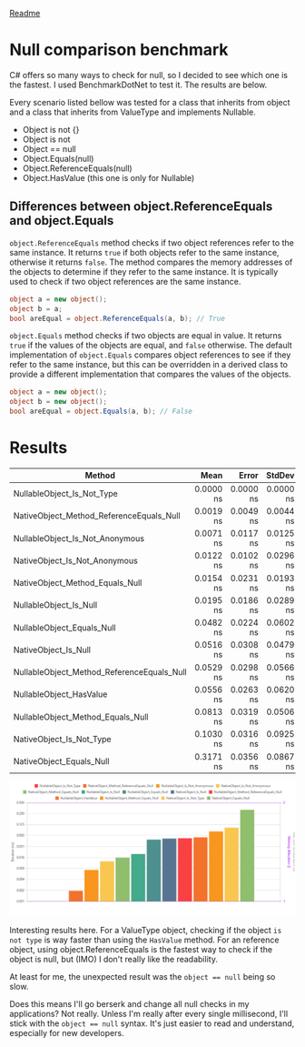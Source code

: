 [Readme](./readme.md)


# Null comparison benchmark
C# offers so many ways to check for null, so I decided to see which one is the fastest. I used BenchmarkDotNet to test it. The results are below.

Every scenario listed bellow was tested for a class that inherits from object and a class that inherits from ValueType and implements Nullable.

- Object is not {}
- Object is not <Type>
- Object == null
- Object.Equals(null)
- Object.ReferenceEquals(null)
- Object.HasValue (this one is only for Nullable<T>)

## Differences between object.ReferenceEquals and object.Equals
`object.ReferenceEquals` method checks if two object references refer to the same instance. It returns `true` if both objects refer to 
the same instance, otherwise it returns `false`. The method compares the memory addresses of the objects to determine if they refer 
to the same instance. It is typically used to check if two object references are the same instance.
```csharp
object a = new object();
object b = a;
bool areEqual = object.ReferenceEquals(a, b); // True
```

`object.Equals` method checks if two objects are equal in value. It returns `true` if the values of the objects are equal, and 
`false` otherwise. The default implementation of `object.Equals` compares object references to see if they refer to the same instance, 
but this can be overridden in a derived class to provide a different implementation that compares the values of the objects.

```csharp
object a = new object();
object b = new object();
bool areEqual = object.Equals(a, b); // False
```


# Results

| Method                                     |      Mean |     Error |    StdDev |    Median |       Min |       Max | Rank | Allocated |
|--------------------------------------------|----------:|----------:|----------:|----------:|----------:|----------:|-----:|----------:|
| NullableObject_Is_Not_Type                 | 0.0000 ns | 0.0000 ns | 0.0000 ns | 0.0000 ns | 0.0000 ns | 0.0000 ns |    1 |         - |
| NativeObject_Method_ReferenceEquals_Null   | 0.0019 ns | 0.0049 ns | 0.0044 ns | 0.0000 ns | 0.0000 ns | 0.0153 ns |    1 |         - |
| NullableObject_Is_Not_Anonymous            | 0.0071 ns | 0.0117 ns | 0.0125 ns | 0.0000 ns | 0.0000 ns | 0.0359 ns |    1 |         - |
| NativeObject_Is_Not_Anonymous              | 0.0122 ns | 0.0102 ns | 0.0296 ns | 0.0000 ns | 0.0000 ns | 0.1225 ns |    1 |         - |
| NativeObject_Method_Equals_Null            | 0.0154 ns | 0.0231 ns | 0.0193 ns | 0.0122 ns | 0.0000 ns | 0.0661 ns |    1 |         - |
| NullableObject_Is_Null                     | 0.0195 ns | 0.0186 ns | 0.0289 ns | 0.0000 ns | 0.0000 ns | 0.1082 ns |    1 |         - |
| NullableObject_Equals_Null                 | 0.0482 ns | 0.0224 ns | 0.0602 ns | 0.0301 ns | 0.0000 ns | 0.2544 ns |    1 |         - |
| NativeObject_Is_Null                       | 0.0516 ns | 0.0308 ns | 0.0479 ns | 0.0453 ns | 0.0000 ns | 0.1608 ns |    1 |         - |
| NullableObject_Method_ReferenceEquals_Null | 0.0529 ns | 0.0298 ns | 0.0566 ns | 0.0290 ns | 0.0000 ns | 0.2125 ns |    1 |         - |
| NullableObject_HasValue                    | 0.0556 ns | 0.0263 ns | 0.0620 ns | 0.0378 ns | 0.0000 ns | 0.2165 ns |    1 |         - |
| NullableObject_Method_Equals_Null          | 0.0813 ns | 0.0319 ns | 0.0506 ns | 0.0798 ns | 0.0000 ns | 0.1811 ns |    2 |         - |
| NativeObject_Is_Not_Type                   | 0.1030 ns | 0.0316 ns | 0.0925 ns | 0.0795 ns | 0.0000 ns | 0.3199 ns |    2 |         - |
| NativeObject_Equals_Null                   | 0.3171 ns | 0.0356 ns | 0.0867 ns | 0.2926 ns | 0.2051 ns | 0.5237 ns |    3 |         - |

![Result Chart](./nullcomparisonbenchmark.png)


Interesting results here. For a ValueType object, checking if the object `is not type` is way faster than using the `HasValue` method.
For an reference object, using object.ReferenceEquals is the fastest way to check if the object is null, but (IMO) I don't really like the readability.

At least for me, the unexpected result was the `object == null` being so slow.

Does this means I'll go berserk and change all null checks in my applications? Not really. Unless I'm really after every single millisecond, 
I'll stick with the `object == null` syntax. It's just easier to read and understand, especially for new developers.